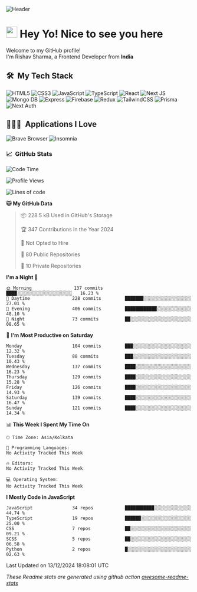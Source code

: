 ![Header](https://github.com/0xrishavsharma/0xrishavsharma/assets/63146727/d1ced55d-0def-4c32-8adf-552853988438)


<h1>
  <img src="https://emojis.slackmojis.com/emojis/images/1531849430/4246/blob-sunglasses.gif?1531849430" width="30"/> 
  Hey Yo! Nice to see you here 
<!--   <img src="https://user-images.githubusercontent.com/18350557/176309783-0785949b-9127-417c-8b55-ab5a4333674e.gif" width="30"/>  -->
</h1> 

<p>Welcome to my GitHub profile! </br> I'm Rishav Sharma, a Frontend Developer from <b>India</b>
<h2> 🛠 &nbsp;My Tech Stack</h3>

  ![HTML5](https://img.shields.io/badge/html5-%23E34F26.svg?style=for-the-badge&logo=html5&logoColor=white)
  ![CSS3](https://img.shields.io/badge/css3-%231572B6.svg?style=for-the-badge&logo=css3&logoColor=white)
  ![JavaScript](https://img.shields.io/badge/javascript-%23323330.svg?style=for-the-badge&logo=javascript&logoColor=%23F7DF1E)
  ![TypeScript](https://img.shields.io/badge/typescript-%23007ACC.svg?style=for-the-badge&logo=typescript&logoColor=white)
  ![React](https://img.shields.io/badge/react-%2320232a.svg?style=for-the-badge&logo=react&logoColor=%2361DAFB)
  ![Next JS](https://img.shields.io/badge/Next-black?style=for-the-badge&logo=next.js&logoColor=white)
  ![Mongo DB](https://img.shields.io/badge/MongoDB-13AA52?style=for-the-badge&logo=next.js&logoColor=white)
  ![Express](https://img.shields.io/badge/Express-1D1F21?style=for-the-badge&logo=express&logoColor=white)
  ![Firebase](https://img.shields.io/badge/Firebase-039BE5?style=for-the-badge&logo=Firebase&logoColor=white)
  ![Redux](https://img.shields.io/badge/redux-%23593d88.svg?style=for-the-badge&logo=redux&logoColor=white)
  ![TailwindCSS](https://img.shields.io/badge/tailwindcss-%2338B2AC.svg?style=for-the-badge&logo=tailwind-css&logoColor=white)
  ![Prisma](https://img.shields.io/badge/Prisma-3982CE?style=for-the-badge&logo=Prisma&logoColor=white)
  ![Next Auth](https://img.shields.io/badge/next--auth-3982CE?style=for-the-badge&logo=auth&logoColor=white)

<h2> 👨🏻‍💻 &nbsp;Applications I Love </h3>

  ![Brave Browser](https://img.shields.io/badge/-Brave_Browser-FB542B?style=for-the-badge&logo=brave&logoColor=white)
  ![Insomnia](https://img.shields.io/badge/-Insomnia-5849BE?style=for-the-badge&logo=insomnia&logoColor=white)


<h3> 📈 &nbsp;GitHub Stats </h3>

<!--START_SECTION:waka-->
![Code Time](http://img.shields.io/badge/Code%20Time-210%20hrs%2047%20mins-blue)

![Profile Views](http://img.shields.io/badge/Profile%20Views-0-blue)

![Lines of code](https://img.shields.io/badge/From%20Hello%20World%20I%27ve%20Written-8.0%20million%20lines%20of%20code-blue)

**🐱 My GitHub Data** 

> 📦 228.5 kB Used in GitHub's Storage 
 > 
> 🏆 347 Contributions in the Year 2024
 > 
> 🚫 Not Opted to Hire
 > 
> 📜 80 Public Repositories 
 > 
> 🔑 10 Private Repositories 
 > 
**I'm a Night 🦉** 

```text
🌞 Morning                137 commits         ████░░░░░░░░░░░░░░░░░░░░░   16.23 % 
🌆 Daytime                228 commits         ███████░░░░░░░░░░░░░░░░░░   27.01 % 
🌃 Evening                406 commits         ████████████░░░░░░░░░░░░░   48.10 % 
🌙 Night                  73 commits          ██░░░░░░░░░░░░░░░░░░░░░░░   08.65 % 
```
📅 **I'm Most Productive on Saturday** 

```text
Monday                   104 commits         ███░░░░░░░░░░░░░░░░░░░░░░   12.32 % 
Tuesday                  88 commits          ███░░░░░░░░░░░░░░░░░░░░░░   10.43 % 
Wednesday                137 commits         ████░░░░░░░░░░░░░░░░░░░░░   16.23 % 
Thursday                 129 commits         ████░░░░░░░░░░░░░░░░░░░░░   15.28 % 
Friday                   126 commits         ████░░░░░░░░░░░░░░░░░░░░░   14.93 % 
Saturday                 139 commits         ████░░░░░░░░░░░░░░░░░░░░░   16.47 % 
Sunday                   121 commits         ████░░░░░░░░░░░░░░░░░░░░░   14.34 % 
```


📊 **This Week I Spent My Time On** 

```text
🕑︎ Time Zone: Asia/Kolkata

💬 Programming Languages: 
No Activity Tracked This Week

🔥 Editors: 
No Activity Tracked This Week

💻 Operating System: 
No Activity Tracked This Week
```

**I Mostly Code in JavaScript** 

```text
JavaScript               34 repos            ███████████░░░░░░░░░░░░░░   44.74 % 
TypeScript               19 repos            ██████░░░░░░░░░░░░░░░░░░░   25.00 % 
CSS                      7 repos             ██░░░░░░░░░░░░░░░░░░░░░░░   09.21 % 
SCSS                     5 repos             ██░░░░░░░░░░░░░░░░░░░░░░░   06.58 % 
Python                   2 repos             █░░░░░░░░░░░░░░░░░░░░░░░░   02.63 % 
```




 Last Updated on 13/12/2024 18:08:01 UTC
<!--END_SECTION:waka-->
*These Readme stats are generated using github action [awesome-readme-stats](https://github.com/anmol098/waka-readme-stats)*
